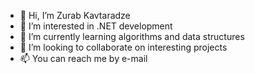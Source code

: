 - 👋 Hi, I’m Zurab Kavtaradze
- 👀 I’m interested in .NET development
- 🌱 I’m currently learning algorithms and data structures
- 💞️ I’m looking to collaborate on interesting projects
- 📫 You can reach me by e-mail

<!---
zurtaradze/zurtaradze is a ✨ special ✨ repository because its `README.md` (this file) appears on your GitHub profile.
You can click the Preview link to take a look at your changes.
--->
